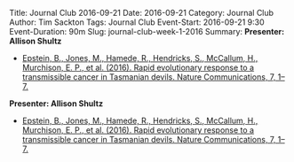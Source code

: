 Title: Journal Club 2016-09-21
Date: 2016-09-21
Category: Journal Club
Author: Tim Sackton
Tags: Journal Club
Event-Start: 2016-09-21 9:30
Event-Duration: 90m
Slug: journal-club-week-1-2016
Summary: <strong>Presenter: Allison Shultz</strong><ul><li><a href="http://doi.org/10.1038/ncomms12684">Epstein, B., Jones, M., Hamede, R., Hendricks, S., McCallum, H., Murchison, E. P., et al. (2016). Rapid evolutionary response to a transmissible cancer in Tasmanian devils. Nature Communications, 7, 1–7.</a></li></ul>

 <strong>Presenter: Allison Shultz</strong><ul><li><a href="http://doi.org/10.1038/ncomms12684">Epstein, B., Jones, M., Hamede, R., Hendricks, S., McCallum, H., Murchison, E. P., et al. (2016). Rapid evolutionary response to a transmissible cancer in Tasmanian devils. Nature Communications, 7, 1–7.</a></li></ul>